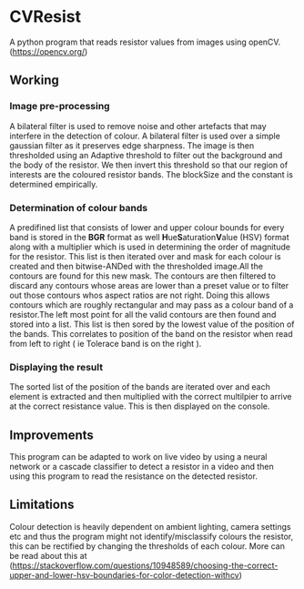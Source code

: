 # CVResist
A python program that reads resistor values from images using openCV. (https://opencv.org/)

## Working
### Image pre-processing
A bilateral filter is used to remove noise and other artefacts that may interfere in the detection of colour. A bilateral filter is used over a
simple gaussian filter as it preserves edge sharpness. The image is then thresholded using an Adaptive threshold to filter out the background and the body of the 
resistor. We then invert this threshold so that our region of interests are the coloured resistor bands. The blockSize and the constant is determined empirically.

### Determination of colour bands
A predifined list that consists of lower and upper colour bounds for every band is stored in the **BGR** format as well **H**ue**S**aturation**V**alue (HSV)
format along with a multiplier which is used in determining the order of magnitude for the resistor. This list is then iterated over and mask for each colour is 
created and then bitwise-ANDed with the thresholded image.All the contours are found for this new mask. The contours are then filtered to discard any contours whose
areas are lower than a preset value or to filter out those contours whos aspect ratios are not right. Doing this allows contours which are roughly rectangular and 
may pass as a colour band of a resistor.The left most point for all the valid contours are then found and stored into a list. This list is then sored by the lowest value of the position of the bands.
This correlates to position of the band on the resistor when read from left to right ( ie Tolerace band is on the right ).

### Displaying the result
The sorted list of the position of the bands are iterated over and each element is extracted and then multiplied with the correct multilpier to arrive at the correct
resistance value. This is then displayed on the console.

## Improvements
This program can be adapted to work on live video by using a neural network or a cascade classifier to detect a resistor in a video and then using this program to
read the resistance on the detected resistor.

## Limitations
Colour detection is heavily dependent on ambient lighting, camera settings etc and thus the program might not identify/misclassify colours the resistor, this can
be rectified by changing the thresholds of each colour. More can be read about this at (https://stackoverflow.com/questions/10948589/choosing-the-correct-upper-and-lower-hsv-boundaries-for-color-detection-withcv)

